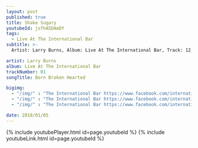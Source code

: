 ```yaml
---
layout: post
published: true
title: Shake Sugary
youtubeId: jsfhA5DAmDY
tags:
  - Live At The International Bar
subtitle: >-
  Artist: Larry Burns, Album: Live At The International Bar, Track: 12, Title Shake Sugary

artist: Larry Burns
album: Live At The International Bar
trackNumber: 01
songTitle: Born Broken Hearted

bigimg:
  - "/img/" : "The International Bar https://www.facebook.com/internationalbardublin/"
  - "/img/" : "The International Bar https://www.facebook.com/internationalbardublin/"
  - "/img/" : "The International Bar https://www.facebook.com/internationalbardublin/"

date: 2018/01/05
---
```

{% include youtubePlayer.html id=page.youtubeId %}
{% include youtubeLink.html id=page.youtubeId %}
